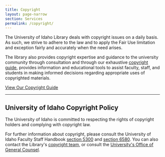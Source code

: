 ```yaml
---
title: Copyright 
layout: page-narrow
section: Services
permalink: /copyright/
---
```


The University of Idaho Library deals with copyright issues on a daily basis. As such, we strive to adhere to the law and to apply the Fair Use limitation and exception fairly and accurately when the need arises.

The library also provides copyright expertise and guidance to the university community through consultation and through our exhaustive <a href="guide.html">copyright guide</a>, provides information and educational tools to assist faculty, staff, and students in making informed decisions regarding appropriate uses of copyrighted materials.

<div class="text-center">
	<a href="guide.html" class="btn btn-outline-pride-gold m-1" >View Our Copyright Guide </a>
</div>

---------

## University of Idaho Copyright Policy

The University of Idaho is committed to respecting the rights of copyright holders and complying with copyright law.

For further information about copyright, please consult the University of Idaho Faculty Staff Handbook <a href="https://www.uidaho.edu/governance/policy/policies/fsh/5/5300">section 5300</a> and <a href="https://www.uidaho.edu/governance/policy/policies/fsh/6/6580">section 6580</a>. 
You can also contact the Library's <a href="mailto:lib-copyright@uidaho.edu">copyright team</a>, or consult the <a href="https://www.uidaho.edu/general-counsel">University's Office of General Counsel</a>.
